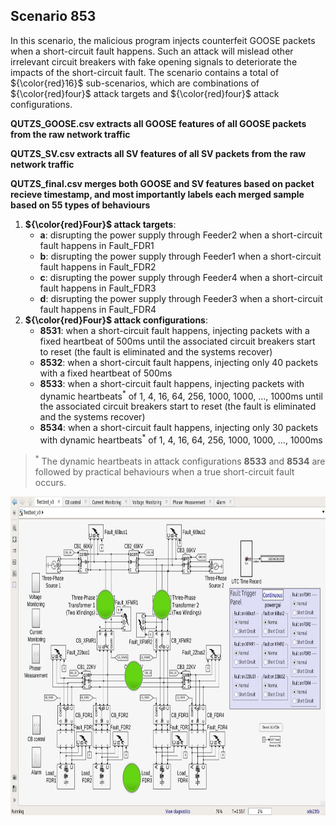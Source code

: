## Scenario 853
In this scenario, the malicious program injects counterfeit GOOSE packets when a short-circuit fault happens. Such an attack will mislead other irrelevant circuit breakers with fake opening signals to deteriorate the impacts of the short-circuit fault. The scenario contains a total of ${\color{red}16}$ sub-scenarios, which are combinations of ${\color{red}four}$ attack targets and ${\color{red}four}$ attack configurations.

**QUTZS_GOOSE.csv extracts all GOOSE features of all GOOSE packets from the raw network traffic**

**QUTZS_SV.csv extracts all SV features of all SV packets from the raw network traffic**

**QUTZS_final.csv merges both GOOSE and SV features based on packet recieve timestamp, and most importantly labels each merged sample based on 55 types of behaviours**

1. **${\color{red}Four}$ attack targets**: 
   - **a**: disrupting the power supply through Feeder2 when a short-circuit fault happens in Fault_FDR1
   - **b**: disrupting the power supply through Feeder1 when a short-circuit fault happens in Fault_FDR2
   - **c**: disrupting the power supply through Feeder4 when a short-circuit fault happens in Fault_FDR3
   - **d**: disrupting the power supply through Feeder3 when a short-circuit fault happens in Fault_FDR4
2. **${\color{red}Four}$ attack configurations**:
   - **8531**: when a short-circuit fault happens, injecting packets with a fixed heartbeat of 500ms until the associated circuit breakers start to reset (the fault is eliminated and the systems recover)
   - **8532**: when a short-circuit fault happens, injecting only 40 packets with a fixed heartbeat of 500ms
   - **8533**: when a short-circuit fault happens, injecting packets with dynamic heartbeats<sup>*</sup> of 1, 4, 16, 64, 256, 1000, 1000, ..., 1000ms until the associated circuit breakers start to reset (the fault is eliminated and the systems recover)
   - **8534**: when a short-circuit fault happens, injecting only 30 packets with dynamic heartbeats<sup>*</sup> of 1, 4, 16, 64, 256, 1000, 1000, ..., 1000ms

> <sup>*</sup> The dynamic heartbeats in attack configurations **8533** and **8534** are followed by practical behaviours when a true short-circuit fault occurs.

<img src="https://github.com/CSCRC-SCREED/QUT-ZSS-2023/blob/main/PrimaryPlant.jpg" alt="" width="800" height="510" />
